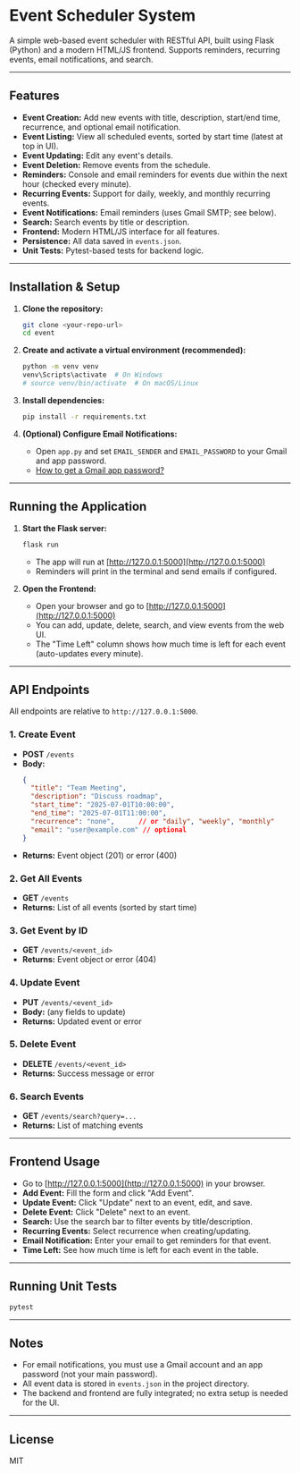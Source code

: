 # Event Scheduler System

A simple web-based event scheduler with RESTful API, built using Flask (Python) and a modern HTML/JS frontend. Supports reminders, recurring events, email notifications, and search.

---

## Features

- **Event Creation:** Add new events with title, description, start/end time, recurrence, and optional email notification.
- **Event Listing:** View all scheduled events, sorted by start time (latest at top in UI).
- **Event Updating:** Edit any event's details.
- **Event Deletion:** Remove events from the schedule.
- **Reminders:** Console and email reminders for events due within the next hour (checked every minute).
- **Recurring Events:** Support for daily, weekly, and monthly recurring events.
- **Event Notifications:** Email reminders (uses Gmail SMTP; see below).
- **Search:** Search events by title or description.
- **Frontend:** Modern HTML/JS interface for all features.
- **Persistence:** All data saved in `events.json`.
- **Unit Tests:** Pytest-based tests for backend logic.

---

## Installation & Setup

1. **Clone the repository:**
   ```bash
   git clone <your-repo-url>
   cd event
   ```

2. **Create and activate a virtual environment (recommended):**
   ```bash
   python -m venv venv
   venv\Scripts\activate  # On Windows
   # source venv/bin/activate  # On macOS/Linux
   ```

3. **Install dependencies:**
   ```bash
   pip install -r requirements.txt
   ```

4. **(Optional) Configure Email Notifications:**
   - Open `app.py` and set `EMAIL_SENDER` and `EMAIL_PASSWORD` to your Gmail and app password.
   - [How to get a Gmail app password?](https://support.google.com/accounts/answer/185833)

---

## Running the Application

1. **Start the Flask server:**
   ```bash
   flask run
   ```
   - The app will run at [http://127.0.0.1:5000](http://127.0.0.1:5000)
   - Reminders will print in the terminal and send emails if configured.

2. **Open the Frontend:**
   - Open your browser and go to [http://127.0.0.1:5000](http://127.0.0.1:5000)
   - You can add, update, delete, search, and view events from the web UI.
   - The "Time Left" column shows how much time is left for each event (auto-updates every minute).

---

## API Endpoints

All endpoints are relative to `http://127.0.0.1:5000`.

### 1. Create Event
- **POST** `/events`
- **Body:**
  ```json
  {
    "title": "Team Meeting",
    "description": "Discuss roadmap",
    "start_time": "2025-07-01T10:00:00",
    "end_time": "2025-07-01T11:00:00",
    "recurrence": "none",      // or "daily", "weekly", "monthly"
    "email": "user@example.com" // optional
  }
  ```
- **Returns:** Event object (201) or error (400)

### 2. Get All Events
- **GET** `/events`
- **Returns:** List of all events (sorted by start time)

### 3. Get Event by ID
- **GET** `/events/<event_id>`
- **Returns:** Event object or error (404)

### 4. Update Event
- **PUT** `/events/<event_id>`
- **Body:** (any fields to update)
- **Returns:** Updated event or error

### 5. Delete Event
- **DELETE** `/events/<event_id>`
- **Returns:** Success message or error

### 6. Search Events
- **GET** `/events/search?query=...`
- **Returns:** List of matching events

---

## Frontend Usage

- Go to [http://127.0.0.1:5000](http://127.0.0.1:5000) in your browser.
- **Add Event:** Fill the form and click "Add Event".
- **Update Event:** Click "Update" next to an event, edit, and save.
- **Delete Event:** Click "Delete" next to an event.
- **Search:** Use the search bar to filter events by title/description.
- **Recurring Events:** Select recurrence when creating/updating.
- **Email Notification:** Enter your email to get reminders for that event.
- **Time Left:** See how much time is left for each event in the table.

---

## Running Unit Tests

```bash
pytest
```

---

## Notes
- For email notifications, you must use a Gmail account and an app password (not your main password).
- All event data is stored in `events.json` in the project directory.
- The backend and frontend are fully integrated; no extra setup is needed for the UI.

---

## License
MIT